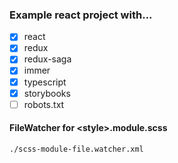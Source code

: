 ### Example react project with...
- [X] react 
- [X] redux 
- [X] redux-saga
- [X] immer
- [X] typescript
- [X] storybooks
- [ ] robots.txt

#### FileWatcher for <style\>.module.scss
`./scss-module-file.watcher.xml`
